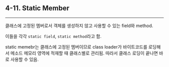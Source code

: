## 4-11. Static Member

---

클래스에 고정된 멤버로서 객체를 생성하지 않고 사용할 수 있는 field와 method.

이들을 각각 `static field`, `static method`라고 함.

static memebr는 클래스에 고정된 멤버이므로 class loader가 바이트코드를 로딩해서 메소드 메모리 영역에 적재할 때 클래스별로 관리됨. 따라서 클래스 로딩이 끝나면 바로 사용할 수 있음.